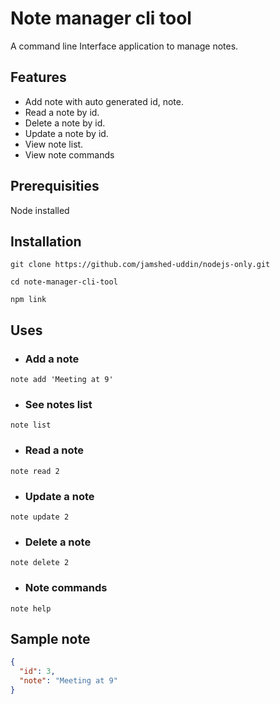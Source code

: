 # Note manager cli tool

A command line Interface application to manage notes.

## Features

- Add note with auto generated id, note.
- Read a note by id.
- Delete a note by id.
- Update a note by id.
- View note list.
- View note commands

## Prerequisities

Node installed

## Installation

```
git clone https://github.com/jamshed-uddin/nodejs-only.git
```

```
cd note-manager-cli-tool
```

```
npm link
```

## Uses

- ### Add a note

```
note add 'Meeting at 9'
```

- ### See notes list

```
note list
```

- ### Read a note

```
note read 2
```

- ### Update a note

```
note update 2
```

- ### Delete a note

```
note delete 2
```

- ### Note commands

```
note help
```

## Sample note

```json
{
  "id": 3,
  "note": "Meeting at 9"
}
```
